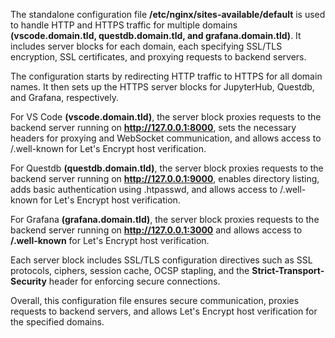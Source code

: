 
The standalone configuration file **/etc/nginx/sites-available/default** is used to handle HTTP and HTTPS traffic for multiple domains **(vscode.domain.tld, questdb.domain.tld, and grafana.domain.tld)**. It includes server blocks for each domain, each specifying SSL/TLS encryption, SSL certificates, and proxying requests to backend servers.

The configuration starts by redirecting HTTP traffic to HTTPS for all domain names. It then sets up the HTTPS server blocks for JupyterHub, Questdb, and Grafana, respectively.

For VS Code **(vscode.domain.tld)**, the server block proxies requests to the backend server running on **http://127.0.0.1:8000**, sets the necessary headers for proxying and WebSocket communication, and allows access to /.well-known for Let's Encrypt host verification.

For Questdb **(questdb.domain.tld)**, the server block proxies requests to the backend server running on **http://127.0.0.1:9000**, enables directory listing, adds basic authentication using .htpasswd, and allows access to /.well-known for Let's Encrypt host verification.

For Grafana **(grafana.domain.tld)**, the server block proxies requests to the backend server running on **http://127.0.0.1:3000** and allows access to **/.well-known** for Let's Encrypt host verification.

Each server block includes SSL/TLS configuration directives such as SSL protocols, ciphers, session cache, OCSP stapling, and the **Strict-Transport-Security** header for enforcing secure connections.

Overall, this configuration file ensures secure communication, proxies requests to backend servers, and allows Let's Encrypt host verification for the specified domains.